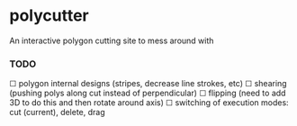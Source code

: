 # polycutter
An interactive polygon cutting site to mess around with

### TODO

☐ polygon internal designs (stripes, decrease line strokes, etc)
☐ shearing (pushing polys along cut instead of perpendicular)
☐ flipping (need to add 3D to do this and then rotate around axis)
☐ switching of execution modes: cut (current), delete, drag

